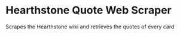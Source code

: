 # Hearthstone Quote Web Scraper
 Scrapes the Hearthstone wiki and retrieves the quotes of every card
